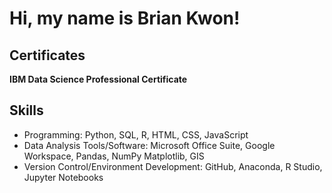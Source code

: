 # Hi, my name is Brian Kwon!

## Certificates
**IBM Data Science Professional Certificate**

## Skills
* Programming: Python, SQL, R, HTML, CSS, JavaScript
* Data Analysis Tools/Software: Microsoft Office Suite, Google Workspace, Pandas, NumPy Matplotlib, GIS
* Version Control/Environment Development: GitHub, Anaconda, R Studio, Jupyter Notebooks

